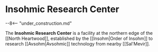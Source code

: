 # Insohmic Research Center

--8<-- "under_construction.md"

The **Insohmic Research Center** is a facility at the northern edge of the [[North Heartwood]], established by the [[Insohm|Order of Insohm]] to research [[Avsohm|Avsohmic]] technology from nearby [[Sal'Mevir]].
